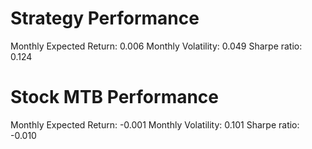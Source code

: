 # Strategy Performance
Monthly Expected Return: 0.006
Monthly Volatility: 0.049
Sharpe ratio: 0.124
# Stock MTB Performance
Monthly Expected Return: -0.001
Monthly Volatility: 0.101
Sharpe ratio: -0.010
